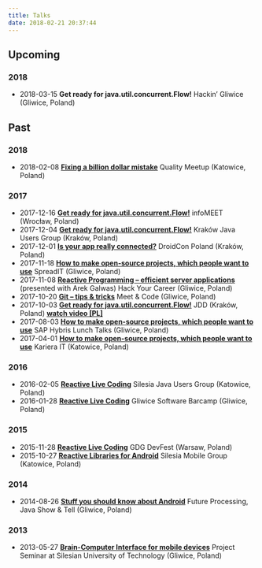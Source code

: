 ```yaml
---
title: Talks
date: 2018-02-21 20:37:44
---
```


Upcoming
--------

### 2018

*   2018-03-15 **Get ready for java.util.concurrent.Flow!** Hackin’ Gliwice (Gliwice, Poland)

Past
----

### 2018

*   2018-02-08 [**Fixing a billion dollar mistake**](https://speakerdeck.com/pwittchen/fixing-a-billion-dollar-mistake) Quality Meetup (Katowice, Poland)

### 2017

*   2017-12-16 [**Get ready for java.util.concurrent.Flow!**](https://speakerdeck.com/pwittchen/get-ready-for-java-dot-util-dot-concurrent-dot-flow) infoMEET (Wrocław, Poland)
*   2017-12-04 [**Get ready for java.util.concurrent.Flow!**](https://speakerdeck.com/pwittchen/get-ready-for-java-dot-util-dot-concurrent-dot-flow) Kraków Java Users Group (Kraków, Poland)
*   2017-12-01 [**Is your app really connected?**](https://speakerdeck.com/pwittchen/is-your-app-really-connected) DroidCon Poland (Kraków, Poland)
*   2017-11-18 [**How to make open-source projects, which people want to use**](https://speakerdeck.com/pwittchen/how-to-make-open-source-projects-which-people-want-to-use) SpreadIT (Gliwice, Poland)
*   2017-11-08 [**Reactive Programming – efficient server applications**](https://speakerdeck.com/pwittchen/reactive-programming-efficient-server-applications) (presented with Arek Galwas) Hack Your Career (Gliwice, Poland)
*   2017-10-20 [**Git – tips & tricks**](https://speakerdeck.com/pwittchen/git-tips-and-tricks) Meet & Code (Gliwice, Poland)
*   2017-10-03 [**Get ready for java.util.concurrent.Flow!**](https://speakerdeck.com/pwittchen/get-ready-for-java-dot-util-dot-concurrent-dot-flow) JDD (Kraków, Poland) [**watch video \[PL\]**](https://www.youtube.com/watch?v=dO3J4q9uAHg)
*   2017-08-03 [**How to make open-source projects, which people want to use**](https://speakerdeck.com/pwittchen/how-to-make-open-source-projects-which-people-want-to-use) SAP Hybris Lunch Talks (Gliwice, Poland)
*   2017-04-01 [**How to make open-source projects, which people want to use**](https://speakerdeck.com/pwittchen/how-to-make-open-source-projects-which-people-want-to-use) Kariera IT (Katowice, Poland)

### 2016

*   2016-02-05 [**Reactive Live Coding**](https://speakerdeck.com/pwittchen/reactive-live-coding) Silesia Java Users Group (Katowice, Poland)
*   2016-01-28 [**Reactive Live Coding**](https://speakerdeck.com/pwittchen/reactive-live-coding) Gliwice Software Barcamp (Gliwice, Poland)

### 2015

*   2015-11-28 [**Reactive Live Coding**](https://speakerdeck.com/pwittchen/reactive-live-coding) GDG DevFest (Warsaw, Poland)
*   2015-10-27 [**Reactive Libraries for Android**](https://speakerdeck.com/pwittchen/reactive-libraries-for-android) Silesia Mobile Group (Katowice, Poland)

### 2014

*   2014-08-26 [**Stuff you should know about Android**](http://slides.com/piotrwittchen/stuff-you-should-know-about-android) Future Processing, Java Show & Tell (Gliwice, Poland)

### 2013

*   2013-05-27 [**Brain-Computer Interface for mobile devices**](http://slides.com/piotrwittchen/brain-computer-interface-for-mobile-devices) Project Seminar at Silesian University of Technology (Gliwice, Poland)
